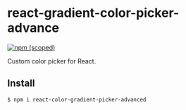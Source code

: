 # react-gradient-color-picker-advance

[![npm (scoped)](https://img.shields.io/npm/v/react-color-gradient-picker-advanced)](https://www.npmjs.com/package/react-color-gradient-picker-advanced)

Custom color picker for React.

## Install

```
$ npm i react-color-gradient-picker-advanced
```
